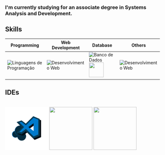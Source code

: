 ### I'm currently studying for an associate degree in Systems Analysis and Development.
## Skills
| Programming | Web Development | Database | Others |
| ------ | ------ | ------ | ------ |
| ![Linguagens de Programação](https://skillicons.dev/icons?i=java,typescript,python) | ![Desenvolvimento Web](https://skillicons.dev/icons?i=angular,bootstrap,tailwind) | ![Banco de Dados](https://skillicons.dev/icons?i=mysql)<img width='48px' height='48px' src="https://cdn-icons-png.freepik.com/512/5968/5968409.png"/> | ![Desenvolvimento Web](https://skillicons.dev/icons?i=spring,figma,photoshop,notion)

## IDEs
<br/>
<div>
<img width='140px' height='140px' src="https://raw.githubusercontent.com/vscode-icons/vscode-icons/master/images/logo@3x.png"/>
<img width='140px' height='140px' src="https://cdn.icon-icons.com/icons2/1381/PNG/512/eclipse_94656.png"/>
<img width='140px' height='140px' src="https://upload.wikimedia.org/wikipedia/commons/thumb/9/9c/IntelliJ_IDEA_Icon.svg/2048px-IntelliJ_IDEA_Icon.svg.png"/>
</div>
